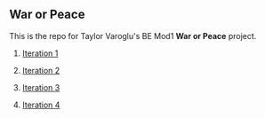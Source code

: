 ## War or Peace

This is the repo for Taylor Varoglu's BE Mod1 **War or Peace** project.


1. [Iteration 1](https://backend.turing.edu/module1/projects/war_or_peace/iteration1)

2. [Iteration 2](https://backend.turing.edu/module1/projects/war_or_peace/iteration2)

3. [Iteration 3](https://backend.turing.edu/module1/projects/war_or_peace/iteration3)

4. [Iteration 4](https://backend.turing.edu/module1/projects/war_or_peace/iteration4)

